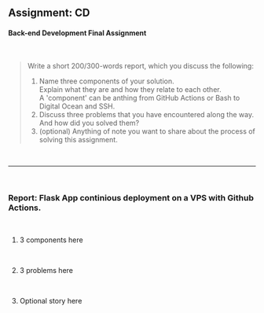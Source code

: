 ## Assignment: CD

#### Back-end Development Final Assignment

<br>

> Write a short 200/300-words report, which you discuss the following:
>
> 1. Name three components of your solution. <br> Explain what they are and how they relate to each other. <br> A 'component' can be anthing from GitHub Actions or Bash to Digital Ocean and SSH.
> 2. Discuss three problems that you have encountered along the way. <br> And how did you solved them?
> 3. (optional) Anything of note you want to share about the process of solving this assignment.

<br>

----------------------------------------------------------------

<br>

### Report: Flask App continious deployment on a VPS with Github Actions.
<br>

1. 3 components here
<br>

2. 3 problems here
<br>

3. Optional story here